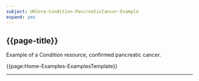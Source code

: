 ```yaml
---
subject: UKCore-Condition-PancreaticCancer-Example
expand: yes
---
```



## {{page-title}}

Example of a Condition resource, confirmed pancreatic cancer.

{{page:Home-Examples-ExamplesTemplate}}



---